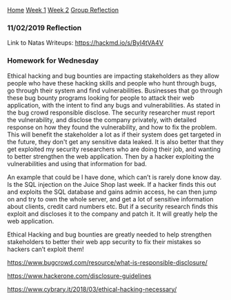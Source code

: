 [Home](./README.md)
[Week 1](./week1.md)
[Week 2](./week2.md)
[Group Reflection](./group_reflection.md)



### 11/02/2019 Reflection

Link to Natas Writeups: https://hackmd.io/s/ByI4tVA4V


### Homework for Wednesday

Ethical hacking and bug bounties are impacting stakeholders as they allow people who have these hacking skills and people who hunt through bugs, go through their system and find vulnerabilities. Businesses that go through these bug bounty programs looking for people to attack their web application, with the intent to find any bugs and vulnerabilities. As stated in the bug crowd responsible disclose. 
The security researcher must report the vulnerability, and disclose the company privately, with detailed response on how they found the vulnerability, and how to fix the problem. This will benefit the stakeholder a lot as if their system does get targeted in the future, they don't get any sensitive data leaked. It is also better that they get exploited my security researchers who are doing their job, and wanting to better strengthen the web application. Then by a hacker exploiting the vulnerabilities and using that information for bad.

An example that could be I have done, which can’t is rarely done know day. Is the SQL injection on the Juice Shop last week. If a hacker finds this out and exploits the SQL database and gains admin access, he can then jump on and try to own the whole server, and get a lot of sensitive information about clients, credit card numbers etc. But if a security research finds this exploit and discloses it to the company and patch it. It will greatly help the web application. 

Ethical Hacking and bug bounties are greatly needed to help strengthen stakeholders to better their web app security to fix their mistakes so hackers can’t exploit them!


https://www.bugcrowd.com/resource/what-is-responsible-disclosure/

https://www.hackerone.com/disclosure-guidelines

https://www.cybrary.it/2018/03/ethical-hacking-necessary/

